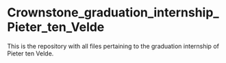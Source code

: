 # Crownstone_graduation_internship_Pieter_ten_Velde
This is the repository with all files pertaining to the graduation internship of Pieter ten Velde.
